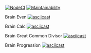 [![NodeCI](https://github.com/voloshyn-denys/frontend-project-lvl1/workflows/NodeCI/badge.svg)](https://github.com/voloshyn-denys/frontend-project-lvl1/actions)
[![Maintainability](https://api.codeclimate.com/v1/badges/a99a88d28ad37a79dbf6/maintainability)](https://codeclimate.com/github/codeclimate/codeclimate/maintainability)

Brain Even
[![asciicast](https://asciinema.org/a/333882.svg)](https://asciinema.org/a/333882)

Brain Calc
[![asciicast](https://asciinema.org/a/g3NjecqpQSEzvqtlVgQbIDtIR.svg)](https://asciinema.org/a/g3NjecqpQSEzvqtlVgQbIDtIR)

Brain Great Common Divisor
[![asciicast](https://asciinema.org/a/TsQ7V7vSDgzZItepwC0Czxmn3.svg)](https://asciinema.org/a/TsQ7V7vSDgzZItepwC0Czxmn3)

Brain Progression
[![asciicast](https://asciinema.org/a/PcjInJEyZ0RcBgR42IDwQB3Nn.svg)](https://asciinema.org/a/PcjInJEyZ0RcBgR42IDwQB3Nn)
